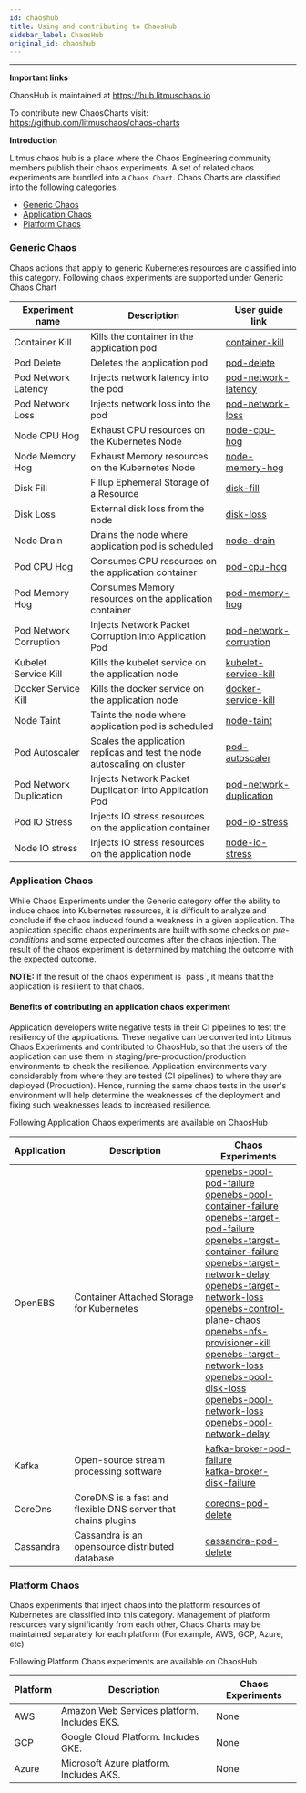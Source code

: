 ```yaml
---
id: chaoshub
title: Using and contributing to ChaosHub
sidebar_label: ChaosHub
original_id: chaoshub
---
```


---

**Important links**

ChaosHub is maintained at https://hub.litmuschaos.io

To contribute new ChaosCharts visit: https://github.com/litmuschaos/chaos-charts

**Introduction**

Litmus chaos hub is a place where the Chaos Engineering community members publish their chaos experiments. A set of related chaos experiments are bundled into a `Chaos Chart`. Chaos Charts are classified into the following categories.

- [Generic Chaos](#generic-chaos)
- [Application Chaos](#application-chaos)
- [Platform Chaos](#platform-chaos)

### Generic Chaos

Chaos actions that apply to generic Kubernetes resources are classified into this category. Following chaos experiments are supported under Generic Chaos Chart

| Experiment name         | Description                                                              | User guide link                                       |
| ----------------------- | ------------------------------------------------------------------------ | ----------------------------------------------------- |
| Container Kill          | Kills the container in the application pod                               | [container-kill](container-kill.md)                   |
| Pod Delete              | Deletes the application pod                                              | [pod-delete](pod-delete.md)                           |
| Pod Network Latency     | Injects network latency into the pod                                     | [pod-network-latency](pod-network-latency.md)         |
| Pod Network Loss        | Injects network loss into the pod                                        | [pod-network-loss](pod-network-loss.md)               |
| Node CPU Hog            | Exhaust CPU resources on the Kubernetes Node                             | [node-cpu-hog](node-cpu-hog.md)                       |
| Node Memory Hog         | Exhaust Memory resources on the Kubernetes Node                          | [node-memory-hog](node-memory-hog.md)                 |
| Disk Fill               | Fillup Ephemeral Storage of a Resource                                   | [disk-fill](disk-fill.md)                             |
| Disk Loss               | External disk loss from the node                                         | [disk-loss](disk-loss.md)                             |
| Node Drain              | Drains the node where application pod is scheduled                       | [node-drain](node-drain.md)                           |
| Pod CPU Hog             | Consumes CPU resources on the application container                      | [pod-cpu-hog](pod-cpu-hog.md)                         |
| Pod Memory Hog          | Consumes Memory resources on the application container                   | [pod-memory-hog](pod-memory-hog.md)                   |
| Pod Network Corruption  | Injects Network Packet Corruption into Application Pod                   | [pod-network-corruption](pod-network-corruption.md)   |
| Kubelet Service Kill    | Kills the kubelet service on the application node                        | [kubelet-service-kill](kubelet-service-kill.md)       |
| Docker Service Kill     | Kills the docker service on the application node                         | [docker-service-kill](docker-service-kill.md)         |
| Node Taint              | Taints the node where application pod is scheduled                       | [node-taint](node-taint.md)                           |
| Pod Autoscaler          | Scales the application replicas and test the node autoscaling on cluster | [pod-autoscaler](pod-autoscaler.md)                   |
| Pod Network Duplication | Injects Network Packet Duplication into Application Pod                  | [pod-network-duplication](pod-network-duplication.md) |
| Pod IO Stress           | Injects IO stress resources on the application container                 | [pod-io-stress](pod-io-stress.md)                     |
| Node IO stress          | Injects IO stress resources on the application node                      | [node-io-stress](node-io-stress.md)                   |

### Application Chaos

While Chaos Experiments under the Generic category offer the ability to induce chaos into Kubernetes resources, it is difficult to analyze and conclude if the chaos induced found a weakness in a given application. The application specific chaos experiments are built with some checks on _pre-conditions_ and some expected outcomes after the chaos injection. The result of the chaos experiment is determined by matching the outcome with the expected outcome.

<div class="danger">
<strong>NOTE:</strong> If the result of the chaos experiment is `pass`, it means that the application is resilient to that chaos.
</div>

#### Benefits of contributing an application chaos experiment

Application developers write negative tests in their CI pipelines to test the resiliency of the applications. These negative can be converted into Litmus Chaos Experiments and contributed to ChaosHub, so that the users of the application can use them in staging/pre-production/production environments to check the resilience. Application environments vary considerably from where they are tested (CI pipelines) to where they are deployed (Production). Hence, running the same chaos tests in the user's environment will help determine the weaknesses of the deployment and fixing such weaknesses leads to increased resilience.

Following Application Chaos experiments are available on ChaosHub

| Application | Description                                                   | Chaos Experiments                                                                                                                                                                                                                                                                                                                                                                                                                                                                                                                                                                                                                                                                                                                                                                                                     |
| ----------- | ------------------------------------------------------------- | --------------------------------------------------------------------------------------------------------------------------------------------------------------------------------------------------------------------------------------------------------------------------------------------------------------------------------------------------------------------------------------------------------------------------------------------------------------------------------------------------------------------------------------------------------------------------------------------------------------------------------------------------------------------------------------------------------------------------------------------------------------------------------------------------------------------- |
| OpenEBS     | Container Attached Storage for Kubernetes                     | [openebs-pool-pod-failure](openebs-pool-pod-failure.md)<br/>[openebs-pool-container-failure](openebs-pool-container-failure.md)<br/>[openebs-target-pod-failure](openebs-target-pod-failure.md)<br/>[openebs-target-container-failure](openebs-target-container-failure.md)<br/>[openebs-target-network-delay](openebs-target-network-delay.md)<br/>[openebs-target-network-loss](openebs-target-network-loss.md) <br/>[openebs-control-plane-chaos](openebs-control-plane-chaos.md) <br/>[openebs-nfs-provisioner-kill](openebs-nfs-provisioner-kill.md) <br/>[openebs-target-network-loss](openebs-target-network-loss.md) <br/>[openebs-pool-disk-loss](openebs-pool-disk-loss.md) <br/>[openebs-pool-network-loss](openebs-pool-network-loss.md) <br/>[openebs-pool-network-delay](openebs-pool-network-delay.md) |
| Kafka       | Open-source stream processing software                        | [kafka-broker-pod-failure](kafka-broker-pod-failure.md)<br/>[kafka-broker-disk-failure](kafka-broker-disk-failure.md)<br/>                                                                                                                                                                                                                                                                                                                                                                                                                                                                                                                                                                                                                                                                                            |
| CoreDns     | CoreDNS is a fast and flexible DNS server that chains plugins | [coredns-pod-delete](coredns-pod-delete.md)                                                                                                                                                                                                                                                                                                                                                                                                                                                                                                                                                                                                                                                                                                                                                                           |
| Cassandra   | Cassandra is an opensource distributed database               | [cassandra-pod-delete](cassandra-pod-delete.md)                                                                                                                                                                                                                                                                                                                                                                                                                                                                                                                                                                                                                                                                                                                                                                       |

### Platform Chaos

Chaos experiments that inject chaos into the platform resources of Kubernetes are classified into this category. Management of platform resources vary significantly from each other, Chaos Charts may be maintained separately for each platform (For example, AWS, GCP, Azure, etc)

Following Platform Chaos experiments are available on ChaosHub

| Platform | Description                                 | Chaos Experiments |
| -------- | ------------------------------------------- | ----------------- |
| AWS      | Amazon Web Services platform. Includes EKS. | None              |
| GCP      | Google Cloud Platform. Includes GKE.        | None              |
| Azure    | Microsoft Azure platform. Includes AKS.     | None              |
